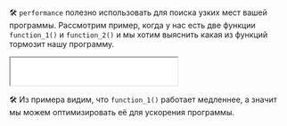 🛠 `performance` полезно использовать для поиска узких мест вашей программы. Рассмотрим пример, когда у нас есть две функции `function_1()` и `function_2()` и мы хотим выяснить какая из функций тормозит нашу программу.

<iframe title="Измерение времени работы функции – Performance – Doka" src="../demos/functions-measure/" height="50"></iframe>

🛠 Из примера видим, что `function_1()` работает медленнее, а значит мы можем оптимизировать её для ускорения программы.
